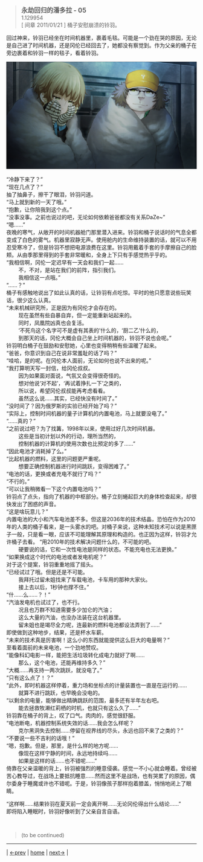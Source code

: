 > <big> **永劫回归的潘多拉 - 05** </big>  
> 1.129954  
> [ 间章 2011/01/21 ] 桶子安慰崩溃的铃羽。

回过神来，铃羽已经坐在时间机器里，裹着毛毯。可能是一个劲在哭的原因，无论是自己进了时间机器，还是冈伦已经回去了，她都没有察觉到。作为父亲的桶子在旁边裹着和铃羽一样的毯子，看着铃羽。  

![](../pics/048.png)

“冷静下来了？”  
“现在几点了？”  
抽了抽鼻子，擦干了眼泪，铃羽问道。  
“马上就到新的一天了哦。”  
“抱歉，让你陪我到这个点。”  
“没事没事。之前也说过的吧，无论如何依赖爸爸都没有关系DaZe~”  
“嗯……”  
夜晚的寒气，从敞开的时间机器舱门那里潜入进来。铃羽和桶子说话时的气息全都变成了白色的雾气。机器里寂静无声。使用舱内的生命维持装置的话，就可以不用忍受寒冷了，但是铃羽不想把电源浪费在这里。铃羽用戴着手套的手摩擦自己的脸颊。从由季那里得到的手套非常暖和，全身上下只有手感觉热乎乎的。  
“我相信啊，冈伦一定迟早有一天会和我们一起……  
&emsp;&emsp; 不，不对，是站在我们的前阵，指引我们。  
&emsp;&emsp; 我相信这一点哦。”  
“……？”  
桶子有感触地说出了如此认真的话，让铃羽有点吃惊。平时的他只愿意说些玩笑话，很少这么认真。  
“未来机械研究所，正是因为有冈伦才会存在的。  
&emsp;&emsp; 现在虽然有些自暴自弃，但一定能重新站起来的。  
&emsp;&emsp; 同时，凤凰院凶真也会复活。  
&emsp;&emsp; ‘不死鸟这个名字可不是虚有其表的’什么的，‘厨二乙’什么的，  
&emsp;&emsp; 到那天的话，冈伦大概会自己坐上时间机器的，铃羽不说也会呢。”  
铃羽明白桶子在鼓励和安慰她，心里也变得稍稍有些温暖了起来。  
“爸爸，你意识到自己在说非常羞耻的话了吗？”  
“哇哈，是的呢。在冈伦本人面前，无论如何也说不出来的呢。”  
“我打算明天写一封信，给冈伦叔叔。  
&emsp;&emsp; 因为如果面对面说，气氛又会变得很奇怪的。  
&emsp;&emsp; 想对他说‘对不起’，‘再试着挣扎一下’之类的，  
&emsp;&emsp; 所以说，希望冈伦叔叔能再考虑看看。  
&emsp;&emsp; 虽然这么说……其实，已经快没有时间了。”  
“没时间了？因为俄罗斯的实验已经开始了吗？”  
“实际上，控制时间机器的量子计算机的内置电池，马上就要没电了。”  
“……真的？”  
“之前说过吧？为了找篝，1998年以来，使用过好几次时间机器。  
&emsp;&emsp; 这些是当初计划以外的行动，理所当然的，  
&emsp;&emsp; 控制机器的计算机的使用次数也比预定的多了……”  
“因此电池才消耗掉了么。”  
“比起机器的燃料，这里的问题更严重呢。  
&emsp;&emsp; 想要正确控制机器进行时间跳跃，变得困难了。”  
“电池的话，更换或者充电不就行了吗？”  
“不行的。”  
“可以让我稍微看一下这个内置电池吗？”  
铃羽点了点头，指向了机器的中枢部分。桶子立刻蜷起巨大的身体检查起来，却很快发出了困惑的声音。  
“这是啥玩意儿？”  
内置电池的大小和汽车电池差不多。但这是2036年的技术结晶，恐怕在作为2010年的人类的桶子看来，是一头雾水的吧。对桶子来说，这种未知技术可以说是黑匣子一般，只是看一眼，应该不可能理解其原理和构造的。也正因为这样，铃羽才允许桶子去看。
“用2010年的技术解决问题什么的，不可能的吧。  
&emsp;&emsp; 硬要说的话，它和一次性电池是同样的状态。不能充电也无法更换。”  
“如果换成这个时代的电池或者发电机呢？”  
对于这个提案，铃羽重重地摇了摇头。  
“已经试过了哦。但是还是不可能。  
&emsp;&emsp; 我拜托过留未姐找来了车载电池，卡车用的那种大家伙。  
&emsp;&emsp; 接上去以后，1秒钟也撑不住。”  
“什……么……？！”  
“汽油发电机也试过了，也不行。  
&emsp;&emsp; 况且也万群不知道需要多少加仑的汽油；  
&emsp;&emsp; 这么大量的汽油，也没办法装在这台机器里。  
&emsp;&emsp; 留未姐也是竭尽全力呢，连最新的燃料电池都设法弄到了……”  
即使做到这种地步，结果，还是杯水车薪。  
“未来的技术真是厉害啊！这么小的东西就能提供这么巨大的电量啊？”  
至看着面前的未来电池，一个劲地赞叹。  
“能像科幻电影一样，能把生活垃圾转化成电力就好了啊……  
&emsp;&emsp; 那么，这个电池，还能再维持多久？”  
“大概……再支持一两次跳跃，就没电了。”  
“只有这么点了！？”  
“此外，即时机器这样停着，重力场和坐标点的计量装置也一直是在运行的……  
&emsp;&emsp; 就算不进行跳跃，也早晚会没电的。  
“以剩余的电量，能够做出精确跳跃的范围，最多还有半年左右吧。  
&emsp;&emsp; 能去拯救牧濑红莉栖的时机，也就只有这么久了……”  
铃羽靠在桶子的背上，叹了口气。肉肉的，感觉很舒服。  
“电池断电，机器控制系统失效的话……我会怎么样呢？  
&emsp;&emsp; 克尔黑洞失去控制……停留在视界线的尽头，永远也回不来了之类的？”  
“不要说一些不吉利的话哦！”  
“嗯，抱歉。但是，那里，是什么样的地方呢……  
&emsp;&emsp; 像现在这样宁静的时间，永远地持续吗……  
&emsp;&emsp; 如果是这样的话……也不错呢……”  
倚靠在父亲温暖的背上，铃羽被强烈的睡意侵袭。感觉一不小心就会睡着。曾经被苦心教导过，在战场上要抵抗睡意……然而这里不是战场，也有哭累了的原因，偶尔委身于睡魔或许也不错呢。于是，铃羽像孩子那样抱着膝盖，悄悄地闭上了眼睛。  

“这样啊……结果铃羽在夏天前一定会离开啊……无论冈伦得出什么结论……”  
即将陷入睡眠时，铃羽好像听到了父亲自言自语。


<br/>

> (to be continued)
---

| [←prev](./0031) | [home](../../) | [next→](./0033) |
